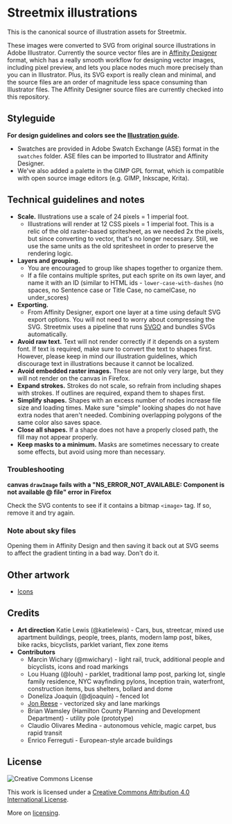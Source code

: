 Streetmix illustrations
=======================

This is the canonical source of illustration assets for Streetmix.

These images were converted to SVG from original source illustrations in Adobe Illustrator. Currently the source vector files are in [Affinity Designer](https://affinity.serif.com/) format, which has a really smooth workflow for designing vector images, including pixel preview, and lets you place nodes much more precisely than you can in Illustrator. Plus, its SVG export is really clean and minimal, and the source files are an order of magnitude less space consuming than Illustrator files. The Affinity Designer source files are currently checked into this repository.


## Styleguide

**For design guidelines and colors see the [Illustration guide](https://streetmix.readthedocs.io/en/latest/contributing/illustrations/).**

- Swatches are provided in Adobe Swatch Exchange (ASE) format in the `swatches` folder. ASE files can be imported to Illustrator and Affinity Designer.
- We've also added a palette in the GIMP GPL format, which is compatible with open source image editors (e.g. GIMP, Inkscape, Krita).

## Technical guidelines and notes

- **Scale.** Illustrations use a scale of 24 pixels = 1 imperial foot.
  - Illustrations will render at 12 CSS pixels = 1 imperial foot. This is a relic of the old raster-based spritesheet, as we needed 2x the pixels, but since converting to vector, that's no longer necessary. Still, we use the same units as the old spritesheet in order to preserve the rendering logic.
- **Layers and grouping.**
  - You are encouraged to group like shapes together to organize them.
  - If a file contains multiple sprites, put each sprite on its own layer, and name it with an ID (similar to HTML ids - `lower-case-with-dashes` (no spaces, no Sentence case or Title Case, no camelCase, no under_scores)
- **Exporting.**
  - From Affinity Designer, export one layer at a time using default SVG export options. You will not need to worry about compressing the SVG. Streetmix uses a pipeline that runs [SVGO](https://github.com/svg/svgo) and bundles SVGs automatically.
- **Avoid raw text.** Text will not render correctly if it depends on a system font. If text is required, make sure to convert the text to shapes first. However, please keep in mind our illustration guidelines, which discourage text in illustrations because it cannot be localized.
- **Avoid embedded raster images.** These are not only very large, but they will not render on the canvas in Firefox.
- **Expand strokes.** Strokes do not scale, so refrain from including shapes with strokes. If outlines are required, expand them to shapes first.
- **Simplify shapes.** Shapes with an excess number of nodes increase file size and loading times. Make sure "simple" looking shapes do not have extra nodes that aren't needed. Combining overlapping polygons of the same color also saves space.
- **Close all shapes.** If a shape does not have a properly closed path, the fill may not appear properly.
- **Keep masks to a minimum.** Masks are sometimes necessary to create some effects, but avoid using more than necessary.


### Troubleshooting

**canvas `drawImage` fails with a "NS_ERROR_NOT_AVAILABLE: Component is not available @ file" error in Firefox**

Check the SVG contents to see if it contains a bitmap `<image>` tag. If so, remove it and try again.


### Note about sky files

Opening them in Affinity Design and then saving it back out at SVG seems to affect the gradient tinting in a bad way. Don't do it.


## Other artwork
- [Icons](https://github.com/streetmix/icons)


## Credits

- **Art direction** Katie Lewis (@katielewis) - Cars, bus, streetcar, mixed use apartment buildings, people, trees, plants, modern lamp post, bikes, bike racks, bicyclists, parklet variant, flex zone items
- **Contributors**
  - Marcin Wichary (@mwichary) - light rail, truck, additional people and bicyclists, icons and road markings
  - Lou Huang (@louh) - parklet, traditional lamp post, parking lot, single family residence, NYC wayfinding pylons, Inception train, waterfront, construction items, bus shelters, bollard and dome
  - Doneliza Joaquin (@djoaquin) - fenced lot
  - [Jon Reese](https://jonreese.com) - vectorized sky and lane markings
  - Brian Wamsley (Hamilton County Planning and Development Department) - utility pole (prototype)
  - Claudio Olivares Medina - autonomous vehicle, magic carpet, bus rapid transit
  - Enrico Ferreguti - European-style arcade buildings


## License

![Creative Commons License](https://i.creativecommons.org/l/by/4.0/88x31.png)

This work is licensed under a [Creative Commons Attribution 4.0 International License](http://creativecommons.org/licenses/by/4.0/).

More on [licensing](https://streetmix.readthedocs.io/en/latest/support/faq/#what-is-the-end-user-license).
